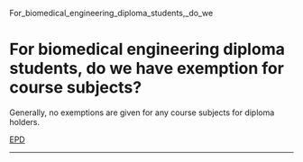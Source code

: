 For_biomedical_engineering_diploma_students,_do_we



For biomedical engineering diploma students, do we have exemption for course subjects?
======================================================================================

Generally, no exemptions are given for any course subjects for diploma holders.

[EPD](https://www.sutd.edu.sg/epd/tag/epd/)

---


